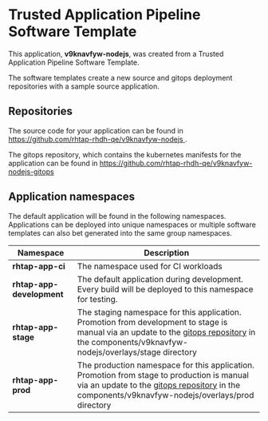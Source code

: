 # Trusted Application Pipeline Software Template

This application, **v9knavfyw-nodejs**, was created from a Trusted Application Pipeline Software Template.

The software templates create a new source and gitops deployment repositories with a sample source application. 

## Repositories

The source code for your application can be found in [https://github.com/rhtap-rhdh-qe/v9knavfyw-nodejs ](https://github.com/rhtap-rhdh-qe/v9knavfyw-nodejs ).
 
The gitops repository, which contains the kubernetes manifests for the application can be found in 
[https://github.com/rhtap-rhdh-qe/v9knavfyw-nodejs-gitops ](https://github.com/rhtap-rhdh-qe/v9knavfyw-nodejs-gitops ) 

## Application namespaces 

The default application will be found in the following namespaces. Applications can be deployed into unique namespaces or multiple software templates can also bet generated into the same group namespaces.  

|  Namespace   |  Description   |  
| -------- | -------- |
| **rhtap-app-ci** | The namespace used for CI workloads |
| **rhtap-app-development** | The default application during development. Every build will be deployed to this namespace for testing. |
| **rhtap-app-stage** | The staging namespace for this application. Promotion from development to stage is manual via an update to the [gitops repository](https://github.com/rhtap-rhdh-qe/v9knavfyw-nodejs-gitops ) in the components/v9knavfyw-nodejs/overlays/stage directory |
| **rhtap-app-prod** | The production namespace for this application. Promotion from stage to production is manual via an update to the [gitops repository](https://github.com/rhtap-rhdh-qe/v9knavfyw-nodejs-gitops ) in the components/v9knavfyw-nodejs/overlays/prod directory |